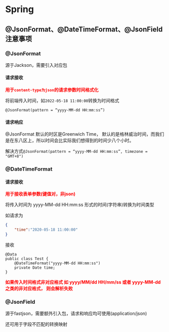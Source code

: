 # Spring

## @JsonFormat、@DateTimeFormat、@JsonField 注意事项

### @JsonFormat

源于Jackson，需要引入对应包

#### 请求接收

<font color='red'>**用于`content-type为json`的请求参数时间格式化**</font>

将前端传入时间，如`2022-05-18 11:00:00`转换为时间格式

`@JsonFormat(pattern = “yyyy-MM-dd HH:mm:ss”)`

#### 请求响应

@JsonFormat 默认的时区是Greenwich Time， 默认的是格林威治时间，而我们是在东八区上，所以时间会比实际我们想得到的时间少八个小时。

解决方式`@JsonFormat(pattern = “yyyy-MM-dd HH:mm:ss”, timezone = "GMT+8")`

### @DateTimeFormat

#### 请求接收

<font color='red'>**用于接收表单参数(键值对，非json)**</font>

将传入时间为 yyyy-MM-dd HH:mm:ss 形式的时间(字符串)转换为时间类型

如请求为

```json
{
	"time":"2020-05-18 11:00:00"
}
```

接收

```
@Data
public class Test {
	@DateTimeFormat("yyyy-MM-dd HH:mm:ss")
	private Date time;
}
```

<font color = 'red'>**如果传入时间格式非对应格式 如 yyyy/MM/dd HH/mm/ss 或者 yyyy-MM-dd之类的非对应格式， 则会解析失败**</font>

### @JsonField

源于fastjson，需要额外引入包，请求和响应均可使用(application/json)

还可用于字段不匹配的转换映射